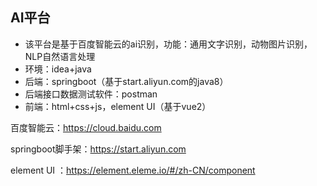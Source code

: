 ## AI平台
* 该平台是基于百度智能云的ai识别，功能：通用文字识别，动物图片识别，NLP自然语言处理
* 环境：idea+java
* 后端：springboot（基于start.aliyun.com的java8）
* 后端接口数据测试软件：postman
* 前端：html+css+js，element UI（基于vue2）

百度智能云：https://cloud.baidu.com

springboot脚手架：https://start.aliyun.com

element UI ：https://element.eleme.io/#/zh-CN/component
